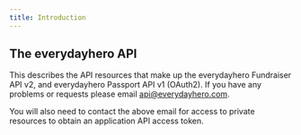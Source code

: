 ```yaml
---
title: Introduction
---
```


## The everydayhero API

This describes the API resources that make up the everydayhero Fundraiser API
v2, and everydayhero Passport API v1 (OAuth2). If you have any problems or
requests please email [api@everydayhero.com](mailto:api@everydayhero.com).

You will also need to contact the above email for access to private resources
to obtain an application API access token.
